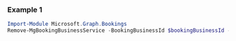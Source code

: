 ### Example 1
``` powershell
Import-Module Microsoft.Graph.Bookings
Remove-MgBookingBusinessService -BookingBusinessId $bookingBusinessId -BookingServiceId $bookingServiceId
```
